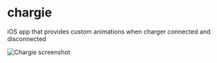 # chargie
iOS app that provides custom animations when charger connected and disconnected

![Chargie screenshot](https://github.com/brainflash/chargie/blob/master/Screens_Chargie_1.png?raw=true)
